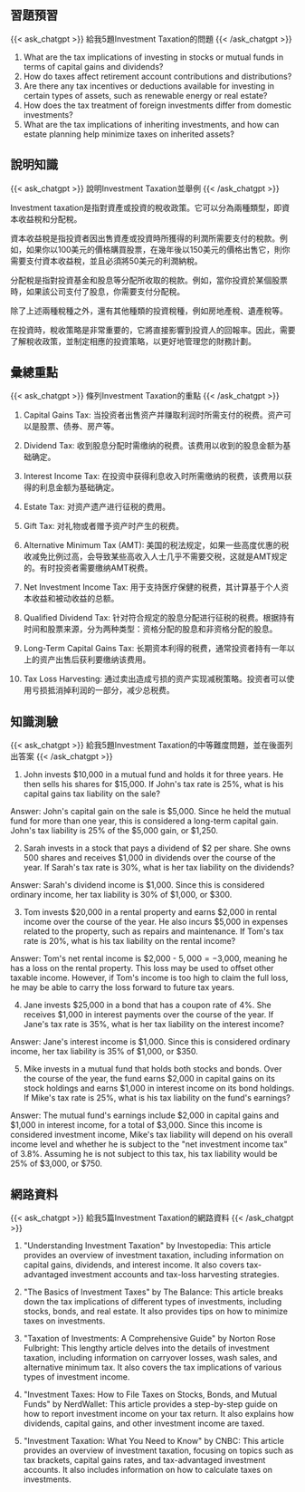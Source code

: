 ## 習題預習
{{< ask_chatgpt >}}
給我5題Investment Taxation的問題
{{< /ask_chatgpt >}}



1. What are the tax implications of investing in stocks or mutual funds in terms of capital gains and dividends?
2. How do taxes affect retirement account contributions and distributions?
3. Are there any tax incentives or deductions available for investing in certain types of assets, such as renewable energy or real estate?
4. How does the tax treatment of foreign investments differ from domestic investments?
5. What are the tax implications of inheriting investments, and how can estate planning help minimize taxes on inherited assets?   

## 說明知識
{{< ask_chatgpt >}}
說明Investment Taxation並舉例
{{< /ask_chatgpt >}}



Investment taxation是指對資產或投資的稅收政策。它可以分為兩種類型，即資本收益稅和分配稅。

資本收益稅是指投資者因出售資產或投資時所獲得的利潤所需要支付的稅款。例如，如果你以100美元的價格購買股票，在幾年後以150美元的價格出售它，則你需要支付資本收益稅，並且必須將50美元的利潤納稅。

分配稅是指對投資基金和股息等分配所收取的稅款。例如，當你投資於某個股票時，如果該公司支付了股息，你需要支付分配稅。

除了上述兩種稅種之外，還有其他種類的投資稅種，例如房地產稅、遺產稅等。

在投資時，稅收策略是非常重要的，它將直接影響到投資人的回報率。因此，需要了解稅收政策，並制定相應的投資策略，以更好地管理您的財務計劃。   

## 彙總重點
{{< ask_chatgpt >}}
條列Investment Taxation的重點
{{< /ask_chatgpt >}}



1. Capital Gains Tax: 当投资者出售资产并赚取利润时所需支付的税费。资产可以是股票、债券、房产等。

2. Dividend Tax: 收到股息分配时需缴纳的税费。该费用以收到的股息金额为基础确定。

3. Interest Income Tax: 在投资中获得利息收入时所需缴纳的税费，该费用以获得的利息金额为基础确定。

4. Estate Tax: 对资产遗产进行征税的费用。

5. Gift Tax: 对礼物或者赠予资产时产生的税费。

6. Alternative Minimum Tax (AMT): 美国的税法规定，如果一些高度优惠的税收减免比例过高，会导致某些高收入人士几乎不需要交税，这就是AMT规定的。有时投资者需要缴纳AMT税费。

7. Net Investment Income Tax: 用于支持医疗保健的税费，其计算基于个人资本收益和被动收益的总额。

8. Qualified Dividend Tax: 针对符合规定的股息分配进行征税的税费。根据持有时间和股票来源，分为两种类型：资格分配的股息和非资格分配的股息。

9. Long-Term Capital Gains Tax: 长期资本利得的税费，通常投资者持有一年以上的资产出售后获利要缴纳该费用。

10. Tax Loss Harvesting: 通过卖出造成亏损的资产实现减税策略。投资者可以使用亏损抵消掉利润的一部分，减少总税费。   

## 知識測驗
{{< ask_chatgpt >}}
給我5題Investment Taxation的中等難度問題，並在後面列出答案
{{< /ask_chatgpt >}}



1. John invests $10,000 in a mutual fund and holds it for three years. He then sells his shares for $15,000. If John's tax rate is 25%, what is his capital gains tax liability on the sale?

Answer: John's capital gain on the sale is $5,000. Since he held the mutual fund for more than one year, this is considered a long-term capital gain. John's tax liability is 25% of the $5,000 gain, or $1,250.

2. Sarah invests in a stock that pays a dividend of $2 per share. She owns 500 shares and receives $1,000 in dividends over the course of the year. If Sarah's tax rate is 30%, what is her tax liability on the dividends?

Answer: Sarah's dividend income is $1,000. Since this is considered ordinary income, her tax liability is 30% of $1,000, or $300.

3. Tom invests $20,000 in a rental property and earns $2,000 in rental income over the course of the year. He also incurs $5,000 in expenses related to the property, such as repairs and maintenance. If Tom's tax rate is 20%, what is his tax liability on the rental income?

Answer: Tom's net rental income is $2,000 - $5,000 = -$3,000, meaning he has a loss on the rental property. This loss may be used to offset other taxable income. However, if Tom's income is too high to claim the full loss, he may be able to carry the loss forward to future tax years.

4. Jane invests $25,000 in a bond that has a coupon rate of 4%. She receives $1,000 in interest payments over the course of the year. If Jane's tax rate is 35%, what is her tax liability on the interest income?

Answer: Jane's interest income is $1,000. Since this is considered ordinary income, her tax liability is 35% of $1,000, or $350.

5. Mike invests in a mutual fund that holds both stocks and bonds. Over the course of the year, the fund earns $2,000 in capital gains on its stock holdings and earns $1,000 in interest income on its bond holdings. If Mike's tax rate is 25%, what is his tax liability on the fund's earnings?

Answer: The mutual fund's earnings include $2,000 in capital gains and $1,000 in interest income, for a total of $3,000. Since this income is considered investment income, Mike's tax liability will depend on his overall income level and whether he is subject to the "net investment income tax" of 3.8%. Assuming he is not subject to this tax, his tax liability would be 25% of $3,000, or $750.   

## 網路資料
{{< ask_chatgpt >}}
給我5篇Investment Taxation的網路資料
{{< /ask_chatgpt >}}



1. "Understanding Investment Taxation" by Investopedia: This article provides an overview of investment taxation, including information on capital gains, dividends, and interest income. It also covers tax-advantaged investment accounts and tax-loss harvesting strategies.

2. "The Basics of Investment Taxes" by The Balance: This article breaks down the tax implications of different types of investments, including stocks, bonds, and real estate. It also provides tips on how to minimize taxes on investments.

3. "Taxation of Investments: A Comprehensive Guide" by Norton Rose Fulbright: This lengthy article delves into the details of investment taxation, including information on carryover losses, wash sales, and alternative minimum tax. It also covers the tax implications of various types of investment income.

4. "Investment Taxes: How to File Taxes on Stocks, Bonds, and Mutual Funds" by NerdWallet: This article provides a step-by-step guide on how to report investment income on your tax return. It also explains how dividends, capital gains, and other investment income are taxed.

5. "Investment Taxation: What You Need to Know" by CNBC: This article provides an overview of investment taxation, focusing on topics such as tax brackets, capital gains rates, and tax-advantaged investment accounts. It also includes information on how to calculate taxes on investments.   

